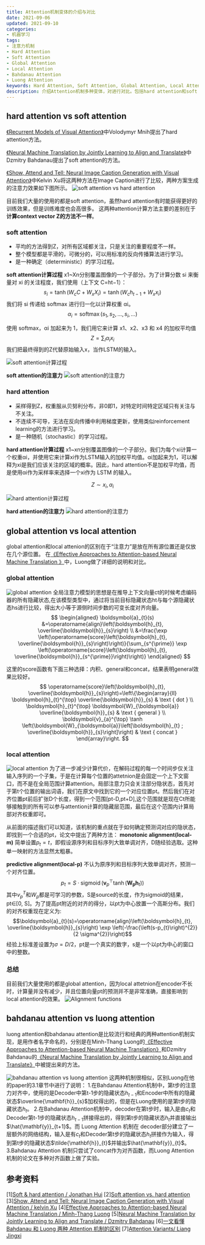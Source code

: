 ```yaml
---
title: Attention机制变体的介绍与对比
date: 2021-09-06
updated: 2021-09-10
categories:
- 机器学习
tags:
- 注意力机制
- Hard Attention
- Soft Attention
- Global Attention
- Local Attention
- Bahdanau Attention
- Luong Attention
keywords: Hard Attention, Soft Attention, Global Attention, Local Attention, Bahdanau Attention, Luong Attention, attention variants
description: 介绍Attention机制多种变体，对进行对比。包括hard attention和soft attention的对比，global attention 和 local attention的对比，bahdanau attention 和 luong attention的对比。
---
```


## hard attention vs soft attention

[《Recurrent Models of Visual Attention》](https://arxiv.org/pdf/1406.6247v1.pdf)中Volodymyr Mnih提出了hard attention方法。

[《Neural Machine Translation by Jointly Learning to Align and Translate》](https://arxiv.org/pdf/1409.0473.pdf)中Dzmitry Bahdanau提出了soft attention的方法。

[《Show, Attend and Tell: Neural Image Caption Generation with Visual Attention》](https://arxiv.org/pdf/1502.03044.pdf)中Kelvin Xu将这两种方法在Image Caption进行了比较，两种方案生成的注意力效果如下图所示。
![soft attention vs hard attention](https://imzhanghao.oss-cn-qingdao.aliyuncs.com/img/202109060829391.png)

目前我们大量的使用的都是soft attention，虽然hard attention有时能获得更好的训练效果，但是训练难度也会高很多。
这两种attention计算方法主要的差别在于**计算context vector Z的方法不一样**。

### soft attention
* 平均的方法得到Z，对所有区域都关注，只是关注的重要程度不一样。
* 整个模型都是平滑的，可微分的，可以用标准的反向传播算法进行学习。
* 是一种确定（deterministic）的学习过程。

**soft attention计算过程**
x1~Xn分别覆盖图像的一个子部分。为了计算分数 si 来衡量对 xi 的关注程度，我们使用（上下文 C=ht−1）：
$$s_{i}=\tanh \left(W_{c} C+W_{x} X_{i}\right)=\tanh \left(W_{c} h_{t-1}+W_{x} x_{i}\right)$$
我们将 si 传递给 softmax 进行归一化以计算权重 αi。
$$\alpha_{i}=\operatorname{softmax}\left(s_{1}, s_{2}, \ldots, s_{i}, \ldots\right)$$

使用 softmax，αi 加起来为 1，我们用它来计算 x1、x2、x3 和 x4 的加权平均值
$$Z=\sum_{i} \alpha_{i} x_{i}$$
我们把最终得到的Z代替原始输入x，当作LSTM的输入。

![soft attention计算过程](https://imzhanghao.oss-cn-qingdao.aliyuncs.com/img/202109060853898.png)

**soft attention的注意力**
![soft attention的注意力](https://imzhanghao.oss-cn-qingdao.aliyuncs.com/img/202109060831176.png)

### hard attention
* 采样得到Z，权重服从贝努利分布，非0即1，对特定时间特定区域只有关注与不关注。
* 不连续不可导，无法在反向传播中利用梯度更新，使用类似reinforcement learning的方法进行学习。
* 是一种随机（stochastic）的学习过程。

**hard attention计算过程**
x1~xn分别覆盖图像的一个子部分。我们为每个xi计算一个权重αi，并使用它来计算xi作为LSTM输入的加权平均值。αi加起来为1，可以解释为xi是我们应该关注的区域的概率。因此，hard attention不是加权平均值，而是使用αi作为采样率来选择一个xi作为 LSTM 的输入。

$$Z \sim x_{i}, \alpha_{i}$$

![hard attention计算过程](https://imzhanghao.oss-cn-qingdao.aliyuncs.com/img/202109060854596.png)

**hard attention的注意力**
![hard attention的注意力](https://imzhanghao.oss-cn-qingdao.aliyuncs.com/img/202109060831750.png)

## global attention vs local attention
global attention和local attenion的区别在于“注意力”是放在所有源位置还是仅放在几个源位置。
在[《Effective Approaches to Attention-based Neural Machine Translation 》](https://arxiv.org/pdf/1508.04025.pdf)中，Luong做了详细的说明和对比。


### global attention
![global attention](https://imzhanghao.oss-cn-qingdao.aliyuncs.com/img/202109070602175.png)
全局注意力模型的思想是在推导上下文向量ct的时候考虑编码器的所有隐藏状态,在该模型类型中，通过将当前目标隐藏状态ht与每个源隐藏状态hs进行比较，得出大小等于源侧时间步数的可变长度对齐向量。
$$
\begin{aligned}
\boldsymbol{a}_{t}(s) &=\operatorname{align}\left(\boldsymbol{h}_{t}, \overline{\boldsymbol{h}}_{s}\right) \\
&=\frac{\exp \left(\operatorname{score}\left(\boldsymbol{h}_{t}, \overline{\boldsymbol{h}}_{s}\right)\right)}{\sum_{s^{\prime}} \exp \left(\operatorname{score}\left(\boldsymbol{h}_{t}, \overline{\boldsymbol{h}}_{s^{\prime}}\right)\right)}
\end{aligned}
$$

这里的score函数有下面三种选择：内积、general和concat，结果表明general效果比较好。
$$
\operatorname{score}\left(\boldsymbol{h}_{t}, \overline{\boldsymbol{h}}_{s}\right)=\left\{\begin{array}{ll}
\boldsymbol{h}_{t}^{\top} \overline{\boldsymbol{h}}_{s} & \text { dot } \\
\boldsymbol{h}_{t}^{\top} \boldsymbol{W}_{\boldsymbol{a}} \overline{\boldsymbol{h}}_{s} & \text { general } \\
\boldsymbol{v}_{a}^{\top} \tanh \left(\boldsymbol{W}_{\boldsymbol{a}}\left[\boldsymbol{h}_{t} ; \overline{\boldsymbol{h}}_{s}\right]\right) & \text { concat }
\end{array}\right.
$$

### local attention
![local attention](https://imzhanghao.oss-cn-qingdao.aliyuncs.com/img/202109070603083.png)
为了进一步减少计算代价，在解码过程的每一个时间步仅关注输入序列的一个子集，于是在计算每个位置的attetnion是会固定一个上下文窗口，而不是在全局范围计算attention。局部注意力只会关注部分隐状态，首先对于第t个位置的输出词语，我们在原文中找到它的一个对应位置pt。然后我们在对齐位置pt前后扩张D个长度，得到一个范围[pt-D,pt+D],这个范围就是现在Ct所能够接触到的所有可以参与attention计算的隐藏层范围，最后在这个范围内计算局部对齐权重即可。

从前面的描述我们可以知道，该机制的重点就在于如何确定预测词对应的隐状态，即找到一个合适的pt，论文中提出了两种方法：
**monotonic alignment(local-m)**
简单设置$p_{t}=t$，即假设源序列和目标序列大致单调对齐，D随经验选取。这种单一映射的方法显然太粗暴。

**predictive alignment(local-p)**
不认为原序列和目标序列大致单调对齐，预测一个对齐位置。
$$p_{t}=S \cdot \operatorname{sigmoid}\left(\boldsymbol{v}_{p}^{\top} \tanh \left(\boldsymbol{W}_{\boldsymbol{p}} \boldsymbol{h}_{t}\right)\right)$$
其中$v_{p}^{T}$和$W_{p}$都是可学习的参数，S是source的长度，作为sigmoid的结果，pt∈[0, S]。为了提高pt附近的对齐的得分，以pt为中心放置一个高斯分布。我们的对齐权重现在定义为:
$$\boldsymbol{a}_{t}(s)=\operatorname{align}\left(\boldsymbol{h}_{t}, \overline{\boldsymbol{h}}_{s}\right) \exp \left(-\frac{\left(s-p_{t}\right)^{2}}{2 \sigma^{2}}\right)$$
经验上标准差设置为$\sigma=D / 2$，pt是一个真实的数字，s是一个以pt为中心的窗口中的整数。

### 总结
目前我们大量使用的都是global attention，因为local attetnion在encoder不长时，计算量并没有减少，并且位置向量pt的预测并不是非常准确，直接影响到local attention的效果。
![Alignment functions](https://imzhanghao.oss-cn-qingdao.aliyuncs.com/img/202109070950753.png)

## bahdanau attention vs luong attention
luong attention和bahdanau attention是比较流行和经典的两种attention机制实现，是用作者名字命名的，分别是在Minh-Thang Luong的[《Effective Approaches to Attention-based Neural Machine Translation》](https://arxiv.org/pdf/1508.04025.pdf)和Dzmitry Bahdanau的[《Neural Machine Translation by Jointly Learning to Align and Translate》](https://arxiv.org/pdf/1409.0473.pdf)中被提出来的方法。

![bahdanau attention vs luong attention](https://imzhanghao.oss-cn-qingdao.aliyuncs.com/img/202109070948179.png)
这两种机制很相似，区别Luong在他的paper的3.1章节中进行了说明：
1.在Bahdanau Attention机制中，第t步的注意力对齐中，使用的是Decoder中第t-1步的隐藏状态$h_{t-1}$和Encoder中所有的隐藏状态$\overline{\mathbf{h}}_{s}$加权得出的，但是在Luong使用的是第t步的隐藏状态$h_{t}$。
2.在Bahdanau Attention机制中，decoder在第t步时，输入是由$c_t$和Decoder第t-1步的隐藏状态$h_{t-1}$拼接得出的，得到第t步的隐藏状态$h_{t}$并直接输出$\hat{\mathbf{y}}_{t+1}$。而 Luong Attention 机制在 decoder部分建立了一层额外的网络结构，输入是有$c_t$和Decoder第t步的隐藏状态$h_{t}$拼接作为输入，得到第t步的隐藏状态$\tilde{\mathbf{h}}_{t}$并输出$\hat{\mathbf{y}}_{t}$。
3.Bahdanau Attention 机制只尝试了concat作为对齐函数，而Luong Attention 机制的论文在多种对齐函数上做了实验。

## 参考资料
[1][Soft & hard attention / Jonathan Hui](https://jhui.github.io/2017/03/15/Soft-and-hard-attention/)
[2][Soft attention vs. hard attention](https://stackoverflow.com/questions/35549588/soft-attention-vs-hard-attention)
[3][Show, Attend and Tell: Neural Image Caption Generation with Visual Attention / kelvin Xu](https://arxiv.org/pdf/1502.03044.pdf)
[4][Effective Approaches to Attention-based Neural Machine Translation / Minh-Thang Luong](https://arxiv.org/pdf/1508.04025.pdf)
[5][Neural Machine Translation by Jointly Learning to Align and Translate / Dzmitry Bahdanau](https://arxiv.org/pdf/1409.0473.pdf)
[6][一文看懂 Bahdanau 和 Luong 两种 Attention 机制的区别](https://zhuanlan.zhihu.com/p/129316415)
[7][Attention Variants/ Liang Jingxi](http://cnyah.com/2017/08/01/attention-variants/)
